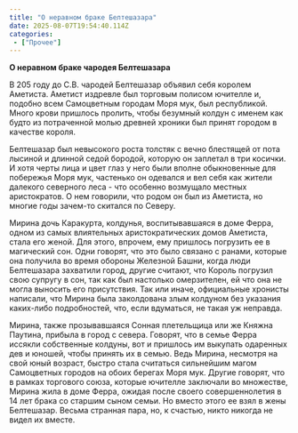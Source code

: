 ```yaml
---
title: "О неравном браке Белтешазара"
date: 2025-08-07T19:54:40.114Z
categories:
 - ["Прочее"]
---
```


**О неравном браке чародея Белтешазара**

В 205 году до С.В. чародей Белтешазар объявил себя королем Аметиста.
Аметист издревле был торговым полисом ючителле и, подобно всем
Самоцветным городам Моря мук, был республикой. Много крови пришлось
пролить, чтобы безумный колдун с именем как будто из потраченной молью
древней хроники был принят городом в качестве короля.

Белтешазар был невысокого роста толстяк с вечно блестящей от пота
лысиной и длинной седой бородой, которую он заплетал в три косички. И
хотя черты лица и цвет глаз у него были вполне обыкновенные для
побережья Моря мук, частенько он одевался и вел себя как жители далекого
северного леса - что особенно возмущало местных аристократов. О нем
говорили, что родом он был из Аметиста, но многие годы зачем-то скитался
по Северу.

Мирина дочь Каракурта, колдунья, воспитывавшаяся в доме Ферра, одном из
самых влиятельных аристократических домов Аметиста, стала его женой. Для
этого, впрочем, ему пришлось погрузить ее в магический сон. Одни
говорят, что это было связано с ранами, которые она получила во время
обороны Железной Башни, когда люди Белтешазара захватили город, другие
считают, что Король погрузил свою супругу в сон, так как был настолько
омерзителен, ей что она не могла выносить его присутствия. Так или
иначе, официальные хронисты написали, что Мирина была заколдована злым
колдуном без указания каких-либо подробностей, что, если вдуматься, не
такая уж неправда.

Мирина, также прозывавшаяся Сонная плетельщица или же Княжна Паутина,
прибыла в город с севера. Говорят, что в семье Ферра иссякли собственные
колдуны, вот и пришлось им выкупать одаренных дев и юношей, чтобы
принять их в семью. Ведь Мирина, несмотря на свой юный возраст, быстро
стала считаться сильнейшим магом Самоцветных городов на обоих берегах
Моря мук. Другие говорят, что в рамках торгового союза, которые ючителле
заключали во множестве, Мирина жила в доме Ферра, ожидая после своего
совершеннолетия в 14 лет брака со старшим сыном семьи. Но вместо этого
ее взял в жены Белтешазар. Весьма странная пара, но, к счастью, никто
никогда не видел их вместе.
